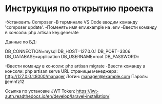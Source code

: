 # Инструкция по открытию проекта
-Установить Composer
-В терминале VS Code вводим команду 'composer update'.
-Поменять имя env.example на .env
-Ввести команду в консоли: php artisan key:generate

Данные по БД:

DB_CONNECTION=mysql
DB_HOST=127.0.0.1
DB_PORT=3306
DB_DATABASE=application
DB_USERNAME=root
DB_PASSWORD=

-Ввести команду в консоли: php artisan migrate
-Ввести команду в консоли: php artisan serve
URL страницы менеджера: http://127.0.0.1:8000/manager
Логин: manager@example.com
Пароль: jjemnfz12

Ссылка по установке JWT Token: https://jwt-auth.readthedocs.io/en/develop/laravel-installation/
